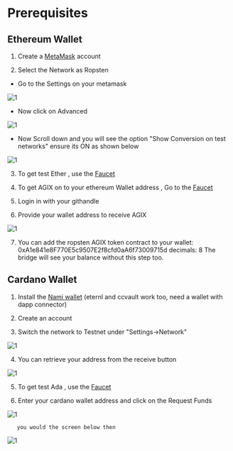 # Prerequisites
## Ethereum Wallet

1. Create a [MetaMask](https://metamask.io/) account

2. Select the Network as Ropsten

* Go to the  Settings on your metamask

![1](/assets/images/products/Bridge/go-to-the-setting.png)

* Now click on Advanced 

![1](/assets/images/products/Bridge/advanced.png)

* Now Scroll down and you will see the option "Show Conversion on test networks" ensure its ON as shown below   

![1](/assets/images/products/Bridge/show-testnets.png)



3. To get test Ether , use the [Faucet](https://faucet.egorfine.com/)

4. To get AGIX on to your ethereum Wallet address , Go to the [Faucet](https://faucet.egorfine.com/)

5. Login in with your githandle

6. Provide your wallet address to receive AGIX

![1](/assets/images/products/Bridge/Faucet.avif)

7. You can add the ropsten AGIX token contract to your wallet:
0xA1e841e8F770E5c9507E2f8cfd0aA6f73009715d decimals: 8
The bridge will see your balance without this step too.


## Cardano Wallet
1. Install the [Nami wallet](https://namiwallet.io/) (eternl and ccvault work too, need a wallet with dapp connector)

2. Create an account

3. Switch the network to Testnet under "Settings->Network"

![1](/assets/images/products/Bridge/cardano-testnet.png)

4. You can retrieve your address from the receive button


![1](/assets/images/products/Bridge/qr-cardano.png)


5. To get test Ada , use the [Faucet](https://faucet.egorfine.com/) 

6. Enter your cardano wallet address and click on the Request Funds

![1](/assets/images/products/Bridge/request-funds.png)


       you would the screen below then

       

![1](/assets/images/products/Bridge/success.png)

